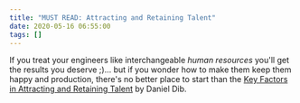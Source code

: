 ```yaml
---
title: "MUST READ: Attracting and Retaining Talent"
date: 2020-05-16 06:55:00
tags: []
---
```

If you treat your engineers like interchangeable _human resources_ you'll get the results you deserve ;)... but if you wonder how to make them keep them happy and production, there's no better place to start than the [Key Factors in Attracting and Retaining Talent](http://lostintransit.se/2020/05/04/key-factors-in-attracting-and-retaining-talent/) by Daniel Dib.
